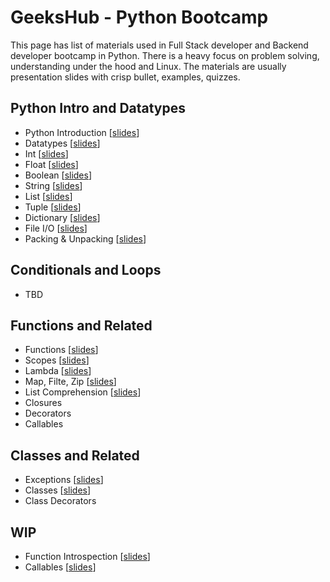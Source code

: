 # GeeksHub - Python Bootcamp

This page has list of materials used in Full Stack developer and Backend developer bootcamp in Python. There is a heavy focus on problem solving, understanding under the hood and Linux. The materials are usually presentation slides with crisp bullet, examples, quizzes.

##

## Python Intro and Datatypes
* Python Introduction [[slides](python_introduction/python_introduction.html)]
* Datatypes [[slides](datatypes/datatypes.html)]
* Int [[slides](datatypes/int.html)]
* Float [[slides](datatypes/float.html)]
* Boolean [[slides](bool.html)]
* String [[slides](string.html)]
* List [[slides](list.html)]
* Tuple [[slides](tuple.html)]
* Dictionary [[slides](dictionary.html)]
* File I/O [[slides](fileio.html)]
* Packing & Unpacking [[slides](packing_unpacking.html)]

## Conditionals and Loops
* TBD

## Functions and Related
* Functions [[slides](functions/functions.html)]
* Scopes [[slides](functions/functions.html)]
* Lambda [[slides](lambda.html)]
* Map, Filte, Zip [[slides](map_filter_zip.html)]
* List Comprehension [[slides](list_comprehension.html)]
* Closures
* Decorators
* Callables

## Classes and Related
* Exceptions [[slides](exceptions.html)]
* Classes [[slides](20_classes.html)]
* Class Decorators

## WIP



* Function Introspection [[slides](function_introspection.html)]
* Callables [[slides](callables.html)]
